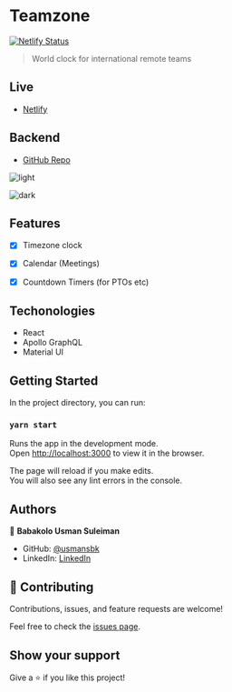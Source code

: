 # Teamzone

[![Netlify Status](https://api.netlify.com/api/v1/badges/c3454703-7f38-4168-a291-e299e427959d/deploy-status)](https://app.netlify.com/sites/teamzone/deploys)

> World clock for international remote teams

## Live

- [Netlify](https://teamzone.netlify.app/)

## Backend

- [GitHub Repo](https://github.com/usmansbk/teamzone-server)

![light](https://user-images.githubusercontent.com/10219539/207712076-04c9cdb0-7960-4a21-8d2a-ce2ab4aeffc1.png)

![dark](https://user-images.githubusercontent.com/10219539/207712039-92c02116-4a9a-4b17-bf2d-ca7057628ede.png)

## Features

- [x] Timezone clock

- [x] Calendar (Meetings)

- [x] Countdown Timers (for PTOs etc)

## Techonologies

- React
- Apollo GraphQL
- Material UI

## Getting Started

In the project directory, you can run:

### `yarn start`

Runs the app in the development mode.\
Open [http://localhost:3000](http://localhost:3000) to view it in the browser.

The page will reload if you make edits.\
You will also see any lint errors in the console.

## Authors

👤 **Babakolo Usman Suleiman**

- GitHub: [@usmansbk](https://github.com/usmansbk)
- LinkedIn: [LinkedIn](https://www.linkedin.com/in/usmansbk/)

## 🤝 Contributing

Contributions, issues, and feature requests are welcome!

Feel free to check the [issues page](../../issues/).

## Show your support

Give a ⭐️ if you like this project!
